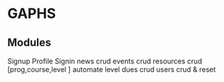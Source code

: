 # GAPHS

Modules
----------
Signup
Profile
Signin
news crud
events crud
resources crud [prog,course,level ] automate level
dues crud
users crud & reset